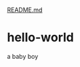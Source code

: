 [README.md](https://github.com/anthony992213/hello-world/files/8656218/README.md)
# hello-world
a baby boy
